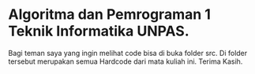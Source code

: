 # Algoritma dan Pemrograman 1 Teknik Informatika UNPAS.
Bagi teman saya yang ingin melihat code bisa di buka folder src. Di folder tersebut merupakan semua Hardcode dari mata kuliah ini.
Terima Kasih.
